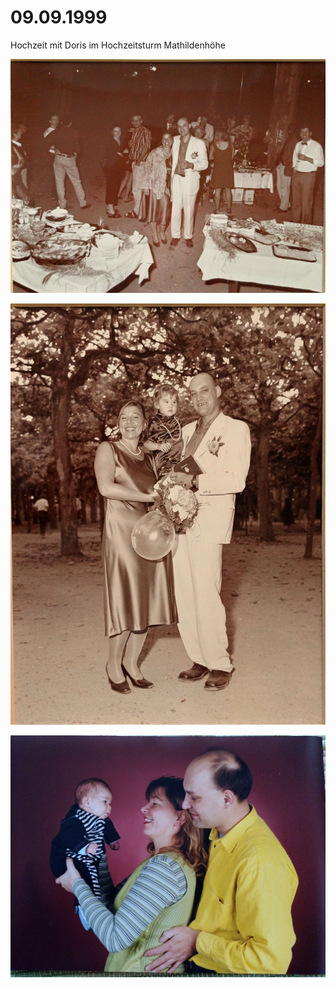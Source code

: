 # 09.09.1999

Hochzeit mit Doris im Hochzeitsturm Mathildenhöhe

![](../_bilder/Hochzeit0.jpg)

![](../_bilder/Hochzeit1.jpg)

![](../_bilder/Hochzeit2.jpg)
